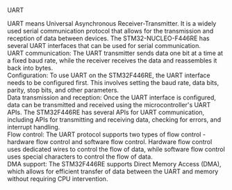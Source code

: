 UART

UART means Universal Asynchronous Receiver-Transmitter. It is a widely used serial communication protocol that allows for the transmission and reception of data between devices.
The STM32-NUCLEO-F446RE has several UART interfaces that can be used for serial communication.  
UART communication: The UART transmitter sends data one bit at a time at a fixed baud rate, while the receiver receives the data and reassembles it back into bytes.  
Configuration: To use UART on the STM32F446RE, the UART interface needs to be configured first. This involves setting the baud rate, data bits, parity, stop bits, and other parameters.  
Data transmission and reception: Once the UART interface is configured, data can be transmitted and received using the microcontroller's UART APIs. The STM32F446RE has several APIs for UART communication, including APIs for transmitting and receiving data, checking for errors, and interrupt handling.  
Flow control: The UART protocol supports two types of flow control - hardware flow control and software flow control. Hardware flow control uses dedicated wires to control the flow of data, while software flow control uses special characters to control the flow of data.  
DMA support: The STM32F446RE supports Direct Memory Access (DMA), which allows for efficient transfer of data between the UART and memory without requiring CPU intervention.

